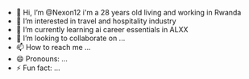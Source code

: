 - 👋 Hi, I’m @Nexon12 i'm a 28 years old living and working in Rwanda 
- 👀 I’m interested in travel and hospitality industry 
- 🌱 I’m currently learning ai career essentials in ALXX 
- 💞️ I’m looking to collaborate on ...
- 📫 How to reach me ...
- 😄 Pronouns: ...
- ⚡ Fun fact: ...

<!---
Nexon12/Nexon12 is a ✨ special ✨ repository because its `README.md` (this file) appears on your GitHub profile.
You can click the Preview link to take a look at your changes.
--->

